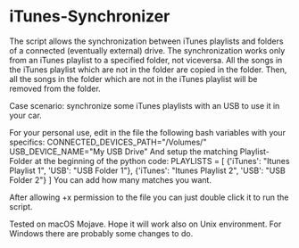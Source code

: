 # iTunes-Synchronizer

The script allows the synchronization between iTunes playlists and folders of a connected (eventually external) drive.
The synchronization works only from an iTunes playlist to a specified folder, not viceversa. 
All the songs in the iTunes playlist which are not in the folder are copied in the folder.
Then, all the songs in the folder which are not in the iTunes playlist will be removed from the folder.

Case scenario: synchronize some iTunes playlists with an USB to use it in your car.

For your personal use, edit in the file the following bash variables with your specifics:
  CONNECTED_DEVICES_PATH="/Volumes/"
  USB_DEVICE_NAME="My USB Drive"
And setup the matching Playlist-Folder at the beginning of the python code:
  PLAYLISTS = [
	  {'iTunes': "Itunes Playlist 1", 'USB': "USB Folder 1"},
	  {'iTunes': "Itunes Playlist 2", 'USB': "USB Folder 2"}
  ]
You can add how many matches you want.

After allowing +x permission to the file you can just double click it to run the script.

Tested on macOS Mojave.
Hope it will work also on Unix environment. 
For Windows there are probably some changes to do.
